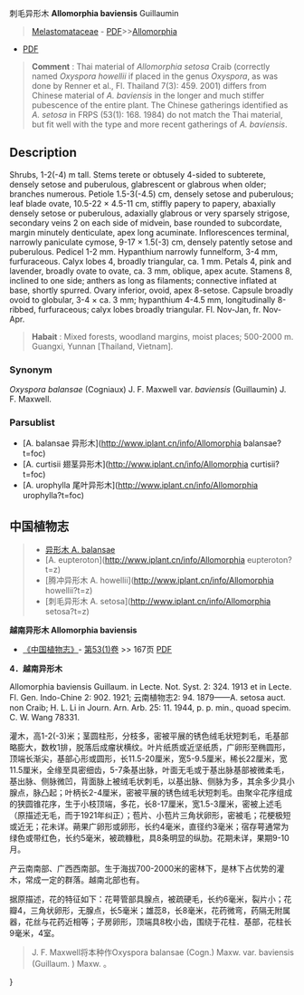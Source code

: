 刺毛异形木 **Allomorphia baviensis** Guillaumin

> [Melastomataceae](http://www.iplant.cn/info/Melastomataceae?t=foc) - [PDF](http://www.iplant.cn/foc/pdf/Melastomataceae.pdf)>>[Allomorphia](http://www.iplant.cn/info/Allomorphia?t=foc)
 - [PDF](http://www.iplant.cn/foc/pdf/Allomorphia.pdf)

> **Comment** : 
> Thai material of *Allomorphia setosa* Craib (correctly named *Oxyspora howellii* if placed in the genus *Oxyspora*, as was done by Renner et al., Fl. Thailand 7(3): 459. 2001) differs from Chinese material of *A. baviensis* in the longer and much stiffer pubescence of the entire plant. The Chinese gatherings identified as *A. setosa* in FRPS (53(1): 168. 1984) do not match the Thai material, but fit well with the type and more recent gatherings of *A. baviensis*.

## Description

Shrubs, 1-2(-4) m tall. Stems terete or obtusely 4-sided to subterete, densely setose and puberulous, glabrescent or glabrous when older; branches numerous. Petiole 1.5-3(-4.5) cm, densely setose and puberulous; leaf blade ovate, 10.5-22 × 4.5-11 cm, stiffly papery to papery, abaxially densely setose or puberulous, adaxially glabrous or very sparsely strigose, secondary veins 2 on each side of midvein, base rounded to subcordate, margin minutely denticulate, apex long acuminate. Inflorescences terminal, narrowly paniculate cymose, 9-17 × 1.5(-3) cm, densely patently setose and puberulous. Pedicel 1-2 mm. Hypanthium narrowly funnelform, 3-4 mm, furfuraceous. Calyx lobes 4, broadly triangular, ca. 1 mm. Petals 4, pink and lavender, broadly ovate to ovate, ca. 3 mm, oblique, apex acute. Stamens 8, inclined to one side; anthers as long as filaments; connective inflated at base, shortly spurred. Ovary inferior, ovoid, apex 8-setose. Capsule broadly ovoid to globular, 3-4 × ca. 3 mm; hypanthium 4-4.5 mm, longitudinally 8-ribbed, furfuraceous; calyx lobes broadly triangular. Fl. Nov-Jan, fr. Nov-Apr.

> **Habait** : 
> Mixed forests, woodland margins, moist places; 500-2000 m. Guangxi, Yunnan [Thailand, Vietnam].

### Synonym
*Oxyspora balansae* (Cogniaux) J. F. Maxwell var. *baviensis* (Guillaumin) J. F. Maxwell.

### Parsublist

* [A.  balansae  异形木](http://www.iplant.cn/info/Allomorphia balansae?t=foc)
* [A.  curtisii  翅茎异形木](http://www.iplant.cn/info/Allomorphia curtisii?t=foc)
* [A.  urophylla  尾叶异形木](http://www.iplant.cn/info/Allomorphia urophylla?t=foc)

## 中国植物志

> * [异形木  A.  balansae](Allomorphia-balansae-异形木.md)
> * [A.  eupteroton](http://www.iplant.cn/info/Allomorphia eupteroton?t=z)
> * [腾冲异形木  A.  howellii](http://www.iplant.cn/info/Allomorphia howellii?t=z)
> * [刺毛异形木  A.  setosa](http://www.iplant.cn/info/Allomorphia setosa?t=z)

**越南异形木 Allomorphia baviensis**

* [《中国植物志》](http://www.iplant.cn/frps)- [第53(1)卷](http://www.iplant.cn/frps/vol/53(1)) >> 167页 [PDF](http://www.iplant.cn/frps/pdf/53(1)/167.PDF)

**4．越南异形木**

Allomorphia baviensis Guillaum. in Lecte. Not. Syst. 2: 324. 1913 et in Lecte. Fl. Gen. Indo-Chine 2: 902. 1921; 云南植物志2: 94. 1879——A. setosa auct. non Craib; H. L. Li in Journ. Arn. Arb. 25: 11. 1944, p. p. min., quoad specim. C. W. Wang 78331.

灌木，高1-2(-3)米；茎圆柱形，分枝多，密被平展的锈色绒毛状短刺毛，毛基部略膨大，数枚1排，脱落后成瘤状横纹。叶片纸质或近坚纸质，广卵形至椭圆形，顶端长渐尖，基部心形或圆形，长11.5-20厘米，宽5-9.5厘米，稀长22厘米，宽11.5厘米，全缘至具密细齿，5-7条基出脉，叶面无毛或于基出脉基部被微柔毛，基出脉、侧脉微凹，背面脉上被绒毛状刺毛，以基出脉、侧脉为多，其余多少具小腺点，脉凸起；叶柄长2-4厘米，密被平展的锈色绒毛状短刺毛。由聚伞花序组成的狭圆锥花序，生于小枝顶端，多花，长8-17厘米，宽1.5-3厘米，密被上述毛（原描述无毛，而于1921年纠正）；苞片、小苞片三角状卵形，密被毛；花梗极短或近无；花未详。蒴果广卵形或卵形，长约4毫米，直径约3毫米；宿存萼通常为绿色或带红色，长约5毫米，被疏糠秕，具8条明显的纵肋。花期未详，果期9-10月。

产云南南部、广西西南部。生于海拔700-2000米的密林下，是林下占优势的灌木，常成一定的群落。越南北部也有。

据原描述，花的特征如下：花萼管部具腺点，被疏硬毛，长约6毫米，裂片小；花瓣4，三角状卵形，无腺点，长5毫米；雄蕊8，长8毫米，花药微弯，药隔无附属器，花丝与花药近相等；子房卵形，顶端具8枚小齿，围绕于花柱．基部，花柱长9毫米，4室。

> J. F. Maxwell将本种作Oxyspora balansae (Cogn.) Maxw. var. baviensis (Guillaum. ) Maxw. 。

}